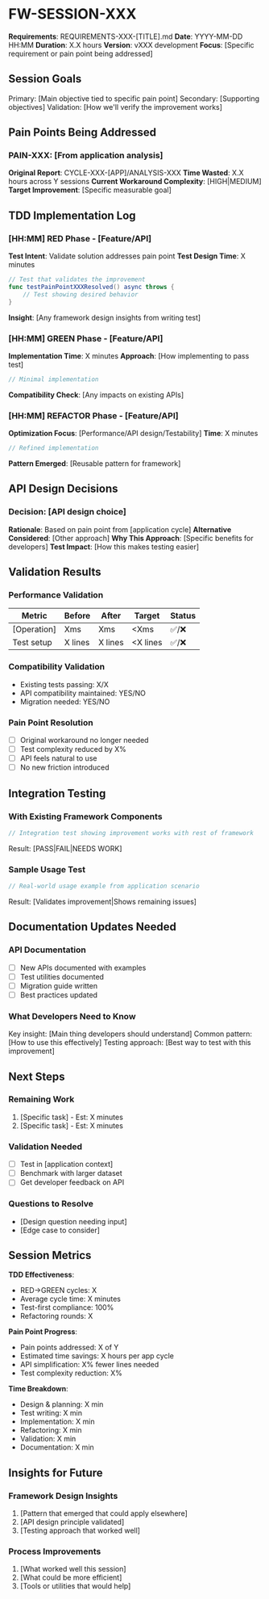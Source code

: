# FW-SESSION-XXX

**Requirements**: REQUIREMENTS-XXX-[TITLE].md
**Date**: YYYY-MM-DD HH:MM
**Duration**: X.X hours
**Version**: vXXX development
**Focus**: [Specific requirement or pain point being addressed]

## Session Goals

Primary: [Main objective tied to specific pain point]
Secondary: [Supporting objectives]
Validation: [How we'll verify the improvement works]

## Pain Points Being Addressed

### PAIN-XXX: [From application analysis]
**Original Report**: CYCLE-XXX-[APP]/ANALYSIS-XXX
**Time Wasted**: X.X hours across Y sessions
**Current Workaround Complexity**: [HIGH|MEDIUM]
**Target Improvement**: [Specific measurable goal]

## TDD Implementation Log

### [HH:MM] RED Phase - [Feature/API]
**Test Intent**: Validate solution addresses pain point
**Test Design Time**: X minutes
```swift
// Test that validates the improvement
func testPainPointXXXResolved() async throws {
    // Test showing desired behavior
}
```
**Insight**: [Any framework design insights from writing test]

### [HH:MM] GREEN Phase - [Feature/API]
**Implementation Time**: X minutes
**Approach**: [How implementing to pass test]
```swift
// Minimal implementation 
```
**Compatibility Check**: [Any impacts on existing APIs]

### [HH:MM] REFACTOR Phase - [Feature/API]
**Optimization Focus**: [Performance/API design/Testability]
**Time**: X minutes
```swift
// Refined implementation
```
**Pattern Emerged**: [Reusable pattern for framework]

## API Design Decisions

### Decision: [API design choice]
**Rationale**: Based on pain point from [application cycle]
**Alternative Considered**: [Other approach]
**Why This Approach**: [Specific benefits for developers]
**Test Impact**: [How this makes testing easier]

## Validation Results

### Performance Validation
| Metric | Before | After | Target | Status |
|--------|--------|-------|--------|--------|
| [Operation] | Xms | Xms | <Xms | ✅/❌ |
| Test setup | X lines | X lines | <X lines | ✅/❌ |

### Compatibility Validation
- Existing tests passing: X/X
- API compatibility maintained: YES/NO
- Migration needed: YES/NO

### Pain Point Resolution
- [ ] Original workaround no longer needed
- [ ] Test complexity reduced by X%
- [ ] API feels natural to use
- [ ] No new friction introduced

## Integration Testing

### With Existing Framework Components
```swift
// Integration test showing improvement works with rest of framework
```
Result: [PASS|FAIL|NEEDS WORK]

### Sample Usage Test
```swift
// Real-world usage example from application scenario
```
Result: [Validates improvement|Shows remaining issues]

## Documentation Updates Needed

### API Documentation
- [ ] New APIs documented with examples
- [ ] Test utilities documented
- [ ] Migration guide written
- [ ] Best practices updated

### What Developers Need to Know
Key insight: [Main thing developers should understand]
Common pattern: [How to use this effectively]
Testing approach: [Best way to test with this improvement]

## Next Steps

### Remaining Work
1. [Specific task] - Est: X minutes
2. [Specific task] - Est: X minutes

### Validation Needed
- [ ] Test in [application context]
- [ ] Benchmark with larger dataset
- [ ] Get developer feedback on API

### Questions to Resolve
- [Design question needing input]
- [Edge case to consider]

## Session Metrics

**TDD Effectiveness**:
- RED→GREEN cycles: X
- Average cycle time: X minutes
- Test-first compliance: 100%
- Refactoring rounds: X

**Pain Point Progress**:
- Pain points addressed: X of Y
- Estimated time savings: X hours per app cycle
- API simplification: X% fewer lines needed
- Test complexity reduction: X%

**Time Breakdown**:
- Design & planning: X min
- Test writing: X min
- Implementation: X min
- Refactoring: X min
- Validation: X min
- Documentation: X min

## Insights for Future

### Framework Design Insights
1. [Pattern that emerged that could apply elsewhere]
2. [API design principle validated]
3. [Testing approach that worked well]

### Process Improvements
1. [What worked well this session]
2. [What could be more efficient]
3. [Tools or utilities that would help]